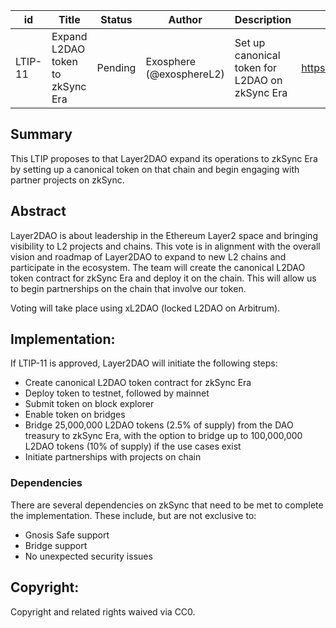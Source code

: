 | id | Title | Status | Author | Description | Discussions to | Created |
| ----------- | ----------- | ----------- | ----------- | ----------- | ----------- | ----------- |
| LTIP-11 | Expand L2DAO token to zkSync Era | Pending | Exosphere (@exosphereL2) | Set up canonical token for L2DAO on zkSync Era | https://discord.gg/layer2dao | 2023-04-07
 
## Summary

This LTIP proposes to that Layer2DAO expand its operations to zkSync Era by setting up a canonical token on that chain and begin engaging with partner projects on zkSync.

## Abstract

Layer2DAO is about leadership in the Ethereum Layer2 space and bringing visibility to L2 projects and chains. This vote is in alignment with the overall vision and roadmap of Layer2DAO to expand to new L2 chains and participate in the ecosystem. The team will create the canonical L2DAO token contract for zkSync Era and deploy it on the chain. This will allow us to begin partnerships on the chain that involve our token.

Voting will take place using xL2DAO (locked L2DAO on Arbitrum).

## Implementation:

If LTIP-11 is approved, Layer2DAO will initiate the following steps:
* Create canonical L2DAO token contract for zkSync Era
* Deploy token to testnet, followed by mainnet
* Submit token on block explorer
* Enable token on bridges
* Bridge 25,000,000 L2DAO tokens (2.5% of supply) from the DAO treasury to zkSync Era, with the option to bridge up to 100,000,000 L2DAO tokens (10% of supply) if the use cases exist
* Initiate partnerships with projects on chain

### Dependencies
There are several dependencies on zkSync that need to be met to complete the implementation. These include, but are not exclusive to:
* Gnosis Safe support
* Bridge support
* No unexpected security issues

## Copyright:

Copyright and related rights waived via CC0.
